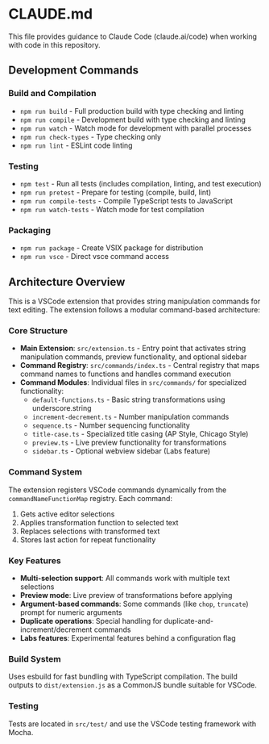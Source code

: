 # CLAUDE.md

This file provides guidance to Claude Code (claude.ai/code) when working with code in this repository.

## Development Commands

### Build and Compilation
- `npm run build` - Full production build with type checking and linting
- `npm run compile` - Development build with type checking and linting
- `npm run watch` - Watch mode for development with parallel processes
- `npm run check-types` - Type checking only
- `npm run lint` - ESLint code linting

### Testing
- `npm test` - Run all tests (includes compilation, linting, and test execution)
- `npm run pretest` - Prepare for testing (compile, build, lint)
- `npm run compile-tests` - Compile TypeScript tests to JavaScript
- `npm run watch-tests` - Watch mode for test compilation

### Packaging
- `npm run package` - Create VSIX package for distribution
- `npm run vsce` - Direct vsce command access

## Architecture Overview

This is a VSCode extension that provides string manipulation commands for text editing. The extension follows a modular command-based architecture:

### Core Structure
- **Main Extension**: `src/extension.ts` - Entry point that activates string manipulation commands, preview functionality, and optional sidebar
- **Command Registry**: `src/commands/index.ts` - Central registry that maps command names to functions and handles command execution
- **Command Modules**: Individual files in `src/commands/` for specialized functionality:
  - `default-functions.ts` - Basic string transformations using underscore.string
  - `increment-decrement.ts` - Number manipulation commands
  - `sequence.ts` - Number sequencing functionality
  - `title-case.ts` - Specialized title casing (AP Style, Chicago Style)
  - `preview.ts` - Live preview functionality for transformations
  - `sidebar.ts` - Optional webview sidebar (Labs feature)

### Command System
The extension registers VSCode commands dynamically from the `commandNameFunctionMap` registry. Each command:
1. Gets active editor selections
2. Applies transformation function to selected text
3. Replaces selections with transformed text
4. Stores last action for repeat functionality

### Key Features
- **Multi-selection support**: All commands work with multiple text selections
- **Preview mode**: Live preview of transformations before applying
- **Argument-based commands**: Some commands (like `chop`, `truncate`) prompt for numeric arguments
- **Duplicate operations**: Special handling for duplicate-and-increment/decrement commands
- **Labs features**: Experimental features behind a configuration flag

### Build System
Uses esbuild for fast bundling with TypeScript compilation. The build outputs to `dist/extension.js` as a CommonJS bundle suitable for VSCode.

### Testing
Tests are located in `src/test/` and use the VSCode testing framework with Mocha.